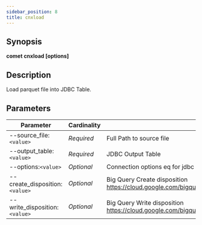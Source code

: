 ```yaml
---
sidebar_position: 8
title: cnxload
---
```



## Synopsis

**comet cnxload [options]**

## Description

Load parquet file into JDBC Table.


## Parameters

Parameter|Cardinality|Description
---|---|---
--source_file:`<value>`|*Required*|Full Path to source file
--output_table:`<value>`|*Required*|JDBC Output Table
--options:`<value>`|*Optional*|Connection options eq for jdbc : driver, user, password, url, partitions, batchSize
--create_disposition:`<value>`|*Optional*|Big Query Create disposition https://cloud.google.com/bigquery/docs/reference/auditlogs/rest/Shared.Types/CreateDisposition
--write_disposition:`<value>`|*Optional*|Big Query Write disposition https://cloud.google.com/bigquery/docs/reference/auditlogs/rest/Shared.Types/WriteDisposition
